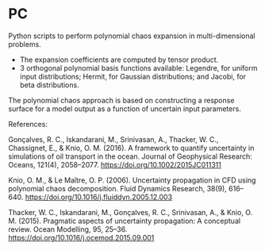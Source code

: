# PC
Python scripts to perform polynomial chaos expansion in multi-dimensional problems.
  - The expansion coefficients are computed by tensor product.
  - 3 orthogonal polynomial basis functions available: Legendre, for uniform input distributions; Hermit, for Gaussian distributions; and Jacobi, for beta distributions.
  
The polynomial chaos approach is based on constructing a response surface for a model output as a function of uncertain input parameters. 



References:

Gonçalves, R. C., Iskandarani, M., Srinivasan, A., Thacker, W. C., Chassignet, E., & Knio, O. M. (2016). A framework to quantify uncertainty in simulations of oil transport in the ocean. Journal of Geophysical Research: Oceans, 121(4), 2058–2077. https://doi.org/10.1002/2015JC011311

Knio, O. M., & Le Maître, O. P. (2006). Uncertainty propagation in CFD using polynomial chaos decomposition. Fluid Dynamics Research, 38(9), 616–640. https://doi.org/10.1016/j.fluiddyn.2005.12.003

Thacker, W. C., Iskandarani, M., Gonçalves, R. C., Srinivasan, A., & Knio, O. M. (2015). Pragmatic aspects of uncertainty propagation: A conceptual review. Ocean Modelling, 95, 25–36. https://doi.org/10.1016/j.ocemod.2015.09.001
